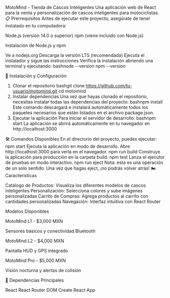 MotoMind - Tienda de Cascos Inteligentes
Una aplicación web de React para la venta y personalización de cascos inteligentes para motociclistas.
📋 Prerrequisitos
Antes de ejecutar este proyecto, asegúrate de tener instalado en tu computadora:

Node.js (versión 14.0 o superior)
npm (viene incluido con Node.js)

Instalación de Node.js y npm

Ve a nodejs.org
Descarga la versión LTS (recomendada)
Ejecuta el instalador y sigue las instrucciones
Verifica la instalación abriendo una terminal y ejecutando:
bashnode --version
npm --version


🚀 Instalación y Configuración
1. Clonar el repositorio
bashgit clone https://github.com/tu-usuario/motomind.git
cd motomind
2. Instalar dependencias
Una vez que hayas clonado el repositorio, necesitas instalar todas las dependencias del proyecto:
bashnpm install
Este comando descargará e instalará automáticamente todos los paquetes necesarios que están listados en el archivo package.json.
3. Ejecutar la aplicación
Para iniciar el servidor de desarrollo:
bashnpm start
La aplicación se abrirá automáticamente en tu navegador en http://localhost:3000

🛠️ Comandos Disponibles
En el directorio del proyecto, puedes ejecutar:
npm start
Ejecuta la aplicación en modo de desarrollo.
Abre http://localhost:3000 para verla en el navegador.
npm run build
Construye la aplicación para producción en la carpeta build.
npm test
Lanza el ejecutor de pruebas en modo interactivo.
npm run eject
Nota: esta es una operación de un solo sentido. Una vez que hagas eject, ¡no podrás volver atrás!
🏍️ Características

Catálogo de Productos: Visualiza los diferentes modelos de cascos inteligentes
Personalización: Selecciona colores y sube imágenes personalizadas
Carrito de Compras: Agrega productos al carrito con cantidades personalizadas
Navegación: Interfaz intuitiva con React Router

Modelos Disponibles

MotoMind L1 - $3,000 MXN

Sensores básicos y conectividad Bluetooth


MotoMind L2 - $4,000 MXN

Pantalla HUD y GPS integrado


MotoMind Pro - $5,000 MXN

Visión nocturna y alertas de colisión



🔧 Dependencias Principales

React
React Router DOM
Create React App